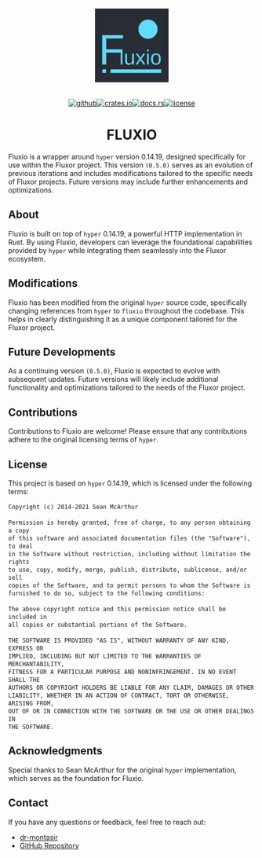 <div align="center">
  <br>
  <a href="https://crates.io/crates/fluxio">
      <img src="logo.svg" width="150">
  </a>
  <br><br>

[<img alt="github" src="https://img.shields.io/badge/github-dr%20montasir%20/%20fluxio-8da0cb?style=for-the-badge&labelColor=555555&logo=github" height="22">](https://github.com/dr-montasir/fluxio)[<img alt="crates.io" src="https://img.shields.io/crates/v/fluxio.svg?style=for-the-badge&color=fc8d62&logo=rust" height="22">](https://crates.io/crates/fluxio)[<img alt="docs.rs" src="https://img.shields.io/badge/docs.rs-fluxio-66c2a5?style=for-the-badge&labelColor=555555&logo=docs.rs" height="22">](https://docs.rs/fluxio)[<img alt="license" src="https://img.shields.io/badge/license-apache_2.0-4a98f7.svg?style=for-the-badge&labelColor=555555&logo=apache" height="22">](https://choosealicense.com/licenses/apache-2.0)

  <h1>FLUXIO</h1>
</div>

Fluxio is a wrapper around `hyper` version 0.14.19, designed specifically for use within the Fluxor project. This version `(0.5.0)` serves as an evolution of previous iterations and includes modifications tailored to the specific needs of Fluxor projects. Future versions may include further enhancements and optimizations.

## About

Fluxio is built on top of `hyper` 0.14.19, a powerful HTTP implementation in Rust. By using Fluxio, developers can leverage the foundational capabilities provided by `hyper` while integrating them seamlessly into the Fluxor ecosystem.

## Modifications

Fluxio has been modified from the original `hyper` source code, specifically changing references from `hyper` to `fluxio` throughout the codebase. This helps in clearly distinguishing it as a unique component tailored for the Fluxor project.

## Future Developments

As a continuing version `(0.5.0)`, Fluxio is expected to evolve with subsequent updates. Future versions will likely include additional functionality and optimizations tailored to the needs of the Fluxor project.

## Contributions

Contributions to Fluxio are welcome! Please ensure that any contributions adhere to the original licensing terms of `hyper`.

## License

This project is based on `hyper` 0.14.19, which is licensed under the following terms:

```text
Copyright (c) 2014-2021 Sean McArthur

Permission is hereby granted, free of charge, to any person obtaining a copy
of this software and associated documentation files (the "Software"), to deal
in the Software without restriction, including without limitation the rights
to use, copy, modify, merge, publish, distribute, sublicense, and/or sell
copies of the Software, and to permit persons to whom the Software is
furnished to do so, subject to the following conditions:

The above copyright notice and this permission notice shall be included in
all copies or substantial portions of the Software.

THE SOFTWARE IS PROVIDED "AS IS", WITHOUT WARRANTY OF ANY KIND, EXPRESS OR
IMPLIED, INCLUDING BUT NOT LIMITED TO THE WARRANTIES OF MERCHANTABILITY,
FITNESS FOR A PARTICULAR PURPOSE AND NONINFRINGEMENT. IN NO EVENT SHALL THE
AUTHORS OR COPYRIGHT HOLDERS BE LIABLE FOR ANY CLAIM, DAMAGES OR OTHER
LIABILITY, WHETHER IN AN ACTION OF CONTRACT, TORT OR OTHERWISE, ARISING FROM,
OUT OF OR IN CONNECTION WITH THE SOFTWARE OR THE USE OR OTHER DEALINGS IN
THE SOFTWARE.
```

## Acknowledgments

Special thanks to Sean McArthur for the original `hyper` implementation, which serves as the foundation for Fluxio.

## Contact

If you have any questions or feedback, feel free to reach out:

- [dr-montasir](https://crates.io/users/dr-montasir)
- [GitHub Repository](https://github.com/dr-montasir/fluxio)
